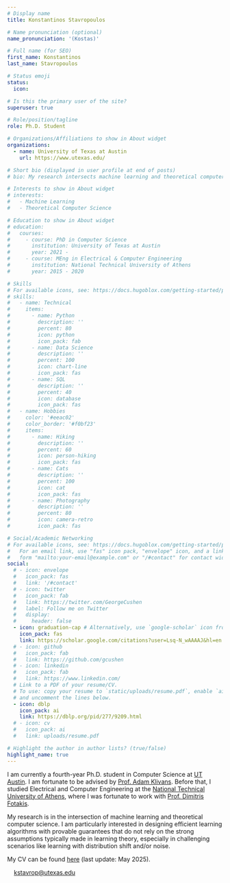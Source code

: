 ```yaml
---
# Display name
title: Konstantinos Stavropoulos

# Name pronunciation (optional)
name_pronunciation: '(Kostas)'

# Full name (for SEO)
first_name: Konstantinos
last_name: Stavropoulos

# Status emoji
status:
  icon:

# Is this the primary user of the site?
superuser: true

# Role/position/tagline
role: Ph.D. Student

# Organizations/Affiliations to show in About widget
organizations:
  - name: University of Texas at Austin
    url: https://www.utexas.edu/

# Short bio (displayed in user profile at end of posts)
# bio: My research intersects machine learning and theoretical computer science.

# Interests to show in About widget
# interests:
#   - Machine Learning
#   - Theoretical Computer Science

# Education to show in About widget
# education:
#   courses:
#     - course: PhD in Computer Science
#       institution: University of Texas at Austin
#       year: 2021 -
#     - course: MEng in Electrical & Computer Engineering
#       institution: National Technical University of Athens
#       year: 2015 - 2020

# Skills
# For available icons, see: https://docs.hugoblox.com/getting-started/page-builder/#icons
# skills:
#   - name: Technical
#     items:
#       - name: Python
#         description: ''
#         percent: 80
#         icon: python
#         icon_pack: fab
#       - name: Data Science
#         description: ''
#         percent: 100
#         icon: chart-line
#         icon_pack: fas
#       - name: SQL
#         description: ''
#         percent: 40
#         icon: database
#         icon_pack: fas
#   - name: Hobbies
#     color: '#eeac02'
#     color_border: '#f0bf23'
#     items:
#       - name: Hiking
#         description: ''
#         percent: 60
#         icon: person-hiking
#         icon_pack: fas
#       - name: Cats
#         description: ''
#         percent: 100
#         icon: cat
#         icon_pack: fas
#       - name: Photography
#         description: ''
#         percent: 80
#         icon: camera-retro
#         icon_pack: fas

# Social/Academic Networking
# For available icons, see: https://docs.hugoblox.com/getting-started/page-builder/#icons
#   For an email link, use "fas" icon pack, "envelope" icon, and a link in the
#   form "mailto:your-email@example.com" or "/#contact" for contact widget.
social:
  # - icon: envelope
  #   icon_pack: fas
  #   link: '/#contact'
  # - icon: twitter
  #   icon_pack: fab
  #   link: https://twitter.com/GeorgeCushen
  #   label: Follow me on Twitter
  #   display:
  #     header: false
  - icon: graduation-cap # Alternatively, use `google-scholar` icon from `ai` icon pack
    icon_pack: fas
    link: https://scholar.google.com/citations?user=Lsq-N_wAAAAJ&hl=en
  # - icon: github
  #   icon_pack: fab
  #   link: https://github.com/gcushen
  # - icon: linkedin
  #   icon_pack: fab
  #   link: https://www.linkedin.com/
  # Link to a PDF of your resume/CV.
  # To use: copy your resume to `static/uploads/resume.pdf`, enable `ai` icons in `params.yaml`,
  # and uncomment the lines below.
  - icon: dblp
    icon_pack: ai
    link: https://dblp.org/pid/277/9209.html
  # - icon: cv
  #   icon_pack: ai
  #   link: uploads/resume.pdf

# Highlight the author in author lists? (true/false)
highlight_name: true
---
```


I am currently a fourth-year Ph.D. student in Computer Science at [UT Austin](https://www.utexas.edu/). I am fortunate to be advised by [Prof. Adam Klivans](https://www.cs.utexas.edu/~klivans/). Before that, I studied Electrical and Computer Engineering at the [National Technical University of Athens](https://www.ntua.gr/en/), where I was fortunate to work with [Prof. Dimitris Fotakis](http://www.softlab.ntua.gr/~fotakis/).

My research is in the intersection of machine learning and theoretical computer science. I am particularly interested in designing efficient learning algorithms with provable guarantees that do not rely on the strong assumptions typically made in learning theory, especially in challenging scenarios like learning with distribution shift and/or noise.

My CV can be found <a href="uploads/resume.pdf" target="_blank">here</a> (last update: May 2025).

<span style="font-size:22px;"><i class="fa-solid fa-envelope"></i></span>&nbsp;&nbsp;&nbsp; [kstavrop@utexas.edu](mailto:kstavrop@utexas.edu) 

